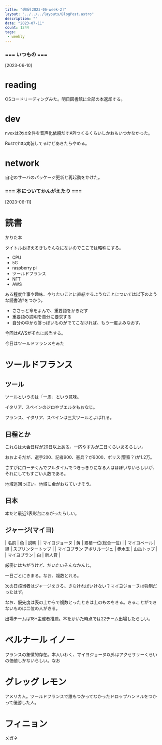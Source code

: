 ```yaml
---
title: "週報[2023-06-week-2]"
layout: "../../../layouts/BlogPost.astro"
description: ""
date: "2023-07-11"
count: 1244
tags:
 - weekly
---
```





### === いつもの ===

[2023-06-10]

# reading

OSコードリーディングみた。明日図書館に全部の本返却する。

# dev

nvoxは次は全件を音声化依頼だすAPIつくるくらいしかおもいつかなかった。

Rustでhttp実装してるけどあきたらやめる。

# network

自宅のサーバのパッケージ更新と再起動をかけた。


### === 本についてかんがえたり ===

[2023-06-11]

# 読書

かりた本

タイトルおぼえるきもそんなにないのでここでは略称にする。

* CPU
* 5G
* raspberry pi
* ツールドフランス
* NFT
* AWS

ある程度仕事や趣味、やりたいことに直結するようなことについては以下のような読書法?をつかう。

* ささっと章をよんで、重要語をかきだす
* 重要語の説明を自分に要求する
* 自分の中から答っぽいものがでてこなければ、もう一度よみなおす。

今回はAWSがそれに該当する。

今日はツールドフランスをみた

# ツールドフランス

## ツール

ツールというのは「一周」という意味。

イタリア、スペインのジロやブエルタもおなじ。

フランス、イタリア、スペインは三大ツールとよばれる。

## 日程とか

これらは大会日程が20日以上ある。一応やすみが二日くらいあるらしい。

おおよそだが、選手200、記者900、憲兵？が9000、ポリス(警察？)が1.2万。

さすがにローテくんでフルタイムでつきっきりになる人はほぼいないらしいが、それにしてもすごい人数である。

地域巡回っぽい。地域に金がおちていきそう。


## 日本

本だと最近?表彰台にあがったらしい。

## ジャージ(マイヨ)

| 名前                  | 色     | 説明               |
| マイヨジョーヌ              | 黄     | 累積一位(総合一位) |
| マイヨベール                | 緑     | スプリンタートップ |
| マイヨブラン アポリルージュ | 赤水玉 | 山岳トップ         |
| マイヨブラン                | 白     | 新人賞             |


厳密にはちがうけど、だいたいそんなかんじ。

一日ごとにきまる。なお、複数とれる。

次の日該当者はジャージをきる。きなければいけない？マイヨジョーヌは強制だったはず。

なお、優先度は表の上からで複数とったときは上のものをきる。きることができないものは二位の人がきる。

出場チームは18+主催者推薦。本をかいた時点では22チーム出場したらしい。

# ベルナール イノー

フランスの象徴的存在。本人いわく、マイヨジョーヌ以外はアクセサリーくらいの価値しかないらしい。なお

# グレッグ レモン

アメリカ人。ツールドフランスで誰もつかってなかったドロップハンドルをつかって優勝した人。

# フィニョン

メガネ
